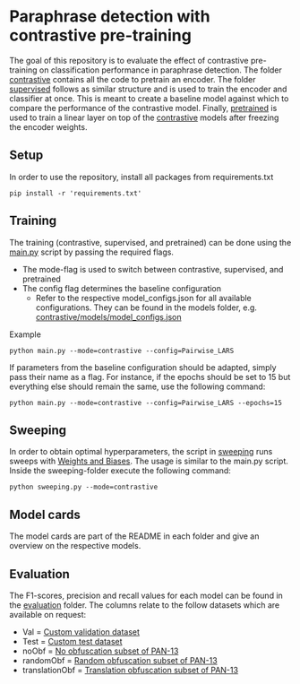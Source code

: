 # Paraphrase detection with contrastive pre-training
The goal of this repository is to evaluate the effect of contrastive pre-training on classification performance 
in paraphrase detection. The folder [contrastive](./contrastive) contains all the code to pretrain an encoder.
The folder [supervised](./supervised) follows as similar structure and is used to train the encoder and classifier at once.
This is meant to create a baseline model against which to compare the performance of the contrastive model.
Finally, [pretrained](./pretrained) is used to train a linear layer on top of the [contrastive](./contrastive) models after freezing the encoder weights.

## Setup
In order to use the repository, install all packages from requirements.txt
```
pip install -r 'requirements.txt'
```


## Training
The training (contrastive, supervised, and pretrained) can be done using the [main.py](./main.py) script by passing the required flags.
- The mode-flag is used to switch between contrastive, supervised, and pretrained
- The config flag determines the baseline configuration 
  - Refer to the respective model_configs.json for all available configurations. They can be found in the models folder, e.g. [contrastive/models/model_configs.json]([contrastive/models/model_configs.json])

Example
```
python main.py --mode=contrastive --config=Pairwise_LARS
```

If parameters from the baseline configuration should be adapted, simply pass their name as a flag. 
For instance, if the epochs should be set to 15 but everything else should remain the same, use the following command:

```
python main.py --mode=contrastive --config=Pairwise_LARS --epochs=15
```


## Sweeping
In order to obtain optimal hyperparameters, the script in [sweeping](./sweeping) runs sweeps with [Weights and Biases](www.wandb.ai).
The usage is similar to the main.py script. Inside the sweeping-folder execute the following command:
```
python sweeping.py --mode=contrastive
```

## Model cards
The model cards are part of the README in each folder and give an overview on the respective models. 

## Evaluation
The F1-scores, precision and recall values for each model can be found in the [evaluation](./evaluation) folder.
The columns relate to the follow datasets which are available on request:
- Val = [Custom validation dataset](https://huggingface.co/datasets/ContrastivePretrainingProject/contrastive_paraphrases)
- Test = [Custom test dataset](https://huggingface.co/datasets/ContrastivePretrainingProject/contrastive_paraphrases)
- noObf = [No obfuscation subset of PAN-13](https://huggingface.co/datasets/ContrastivePretrainingProject/pan_evaluation)
- randomObf = [Random obfuscation subset of PAN-13](https://huggingface.co/datasets/ContrastivePretrainingProject/pan_evaluation)
- translationObf = [Translation obfuscation subset of PAN-13](https://huggingface.co/datasets/ContrastivePretrainingProject/pan_evaluation)